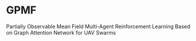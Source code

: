 # GPMF
Partially Observable Mean Field Multi-Agent Reinforcement  Learning Based on Graph Attention Network for UAV Swarms
